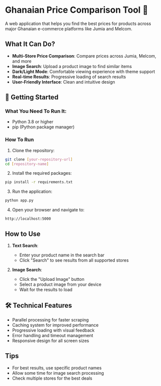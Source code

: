 # Ghanaian Price Comparison Tool 🛒

A web application that helps you find the best prices for products across major Ghanaian e-commerce platforms like Jumia and Melcom.

## What It Can Do?

- **Multi-Store Price Comparison**: Compare prices across Jumia, Melcom, and more
- **Image Search**: Upload a product image to find similar items
- **Dark/Light Mode**: Comfortable viewing experience with theme support
- **Real-time Results**: Progressive loading of search results
- **User-Friendly Interface**: Clean and intuitive design

## 🚀 Getting Started

### What You Need To Run It:

- Python 3.8 or higher
- pip (Python package manager)

### How To Run

1. Clone the repository:
```bash
git clone [your-repository-url]
cd [repository-name]
```

2. Install the required packages:
```bash
pip install -r requirements.txt
```

3. Run the application:
```bash
python app.py
```

4. Open your browser and navigate to:
```
http://localhost:5000
```

##  How to Use

1. **Text Search**:
   - Enter your product name in the search bar
   - Click "Search" to see results from all supported stores

2. **Image Search**:
   - Click the "Upload Image" button
   - Select a product image from your device
   - Wait for the results to load

## 🛠️ Technical Features

- Parallel processing for faster scraping
- Caching system for improved performance
- Progressive loading with visual feedback
- Error handling and timeout management
- Responsive design for all screen sizes

##  Tips

- For best results, use specific product names
- Allow some time for image search processing
- Check multiple stores for the best deals
